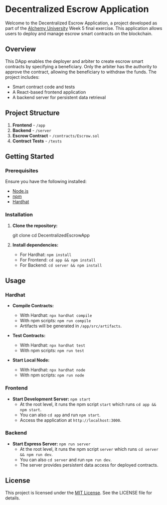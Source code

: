 # Decentralized Escrow Application

Welcome to the Decentralized Escrow Application, a project developed as part of the [Alchemy University](https://university.alchemy.com) Week 5 final exercise. This application allows users to deploy and manage escrow smart contracts on the blockchain.

## Overview

This DApp enables the deployer and arbiter to create escrow smart contracts by specifying a beneficiary. Only the arbiter has the authority to approve the contract, allowing the beneficiary to withdraw the funds. The project includes:

- Smart contract code and tests
- A React-based frontend application
- A backend server for persistent data retrieval

## Project Structure

1. **Frontend** - `/app`
2. **Backend** - `/server`
3. **Escrow Contract** - `/contracts/Escrow.sol`
4. **Contract Tests** - `/tests`

## Getting Started

### Prerequisites

Ensure you have the following installed:

- [Node.js](https://nodejs.org/)
- [npm](https://www.npmjs.com/)
- [Hardhat](https://hardhat.org/)

### Installation

1. **Clone the repository:**

   git clone <repository-url>
   cd DecentralizedEscrowApp

2. **Install dependencies:**
   - For Hardhat: `npm install`
   - For Frontend: `cd app && npm install`
   - For Backend: `cd server && npm install`

## Usage

### Hardhat

- **Compile Contracts:**
  - With Hardhat: `npx hardhat compile`
  - With npm scripts: `npm run compile`
  - Artifacts will be generated in `/app/src/artifacts`.

- **Test Contracts:**
  - With Hardhat: `npx hardhat test`
  - With npm scripts: `npm run test`

- **Start Local Node:**
  - With Hardhat: `npx hardhat node`
  - With npm scripts: `npm run node`

### Frontend

- **Start Development Server:** `npm start`
  - At the root level, it runs the npm script `start` which runs `cd app && npm start`.
  - You can also `cd app` and run `npm start`.
  - Access the application at `http://localhost:3000`.

### Backend

- **Start Express Server:** `npm run server`
  - At the root level, it runs the npm script `server` which runs `cd server && npm run dev`.
  - You can also `cd server` and run `npm run dev`.
  - The server provides persistent data access for deployed contracts.

## License 

This project is licensed under the [MIT License](https://opensource.org/licenses/MIT). See the LICENSE file for details.